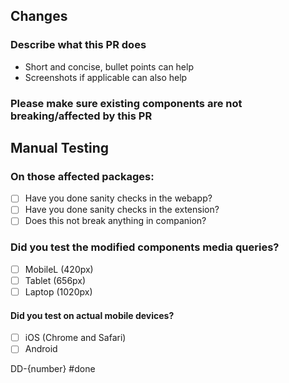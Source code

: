 ## Changes

### Describe what this PR does
- Short and concise, bullet points can help
- Screenshots if applicable can also help

### **Please make sure existing components are not breaking/affected by this PR**

## Manual Testing

### On those affected packages:
- [ ] Have you done sanity checks in the webapp?
- [ ] Have you done sanity checks in the extension?
- [ ] Does this not break anything in companion?

### Did you test the modified components media queries?
- [ ] MobileL (420px)
- [ ] Tablet (656px)
- [ ] Laptop (1020px)

#### Did you test on actual mobile devices?
- [ ] iOS (Chrome and Safari)
- [ ] Android

DD-{number} #done
